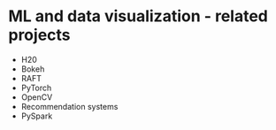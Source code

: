 # ML and data visualization - related projects
- H20
- Bokeh
- RAFT
- PyTorch
- OpenCV
- Recommendation systems 
- PySpark 
